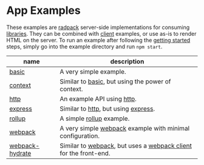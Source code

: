 # App Examples
These examples are [radpack] server-side implementations for consuming [libraries][libs]. They can be combined with [client][clients] examples, or use as-is to render HTML on the server. To run an example after following the [getting started] steps, simply go into the example directory and run `npm start`.

| name | description |
| --- | --- |
| [basic] | A very simple example. |
| [context] | Similar to [basic], but using the power of context. |
| [http] | An example API using [http][http-url]. |
| [express] | Similar to [http], but using [express][express-url]. |
| [rollup] | A simple [rollup][rollup-url] example. |
| [webpack] | A very simple [webpack][webpack-url] example with minimal configuration. |
| [webpack-hydrate] | Similar to [webpack], but uses a [webpack client] for the front-end. |


[basic]: ./basic/
[http]: ./http/
[express]: ./express/
[context]: ./context/
[rollup]: ./rollup/
[webpack]: ./webpack/
[webpack-hydrate]: ./webpack-hydrate/
[libs]: ../libs/
[clients]: ../clients/
[getting started]: ../#getting-started
[webpack client]: ../clients/webpack/
[radpack]: ../../
[http-url]: https://nodejs.org/docs/latest-v12.x/api/http.html
[express-url]: https://expressjs.com/
[rollup-url]: https://rollupjs.org/
[webpack-url]: https://v4.webpack.js.org/
